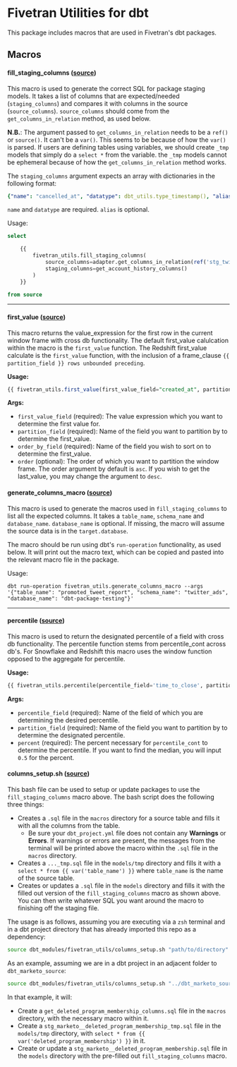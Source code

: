# Fivetran Utilities for dbt

This package includes macros that are used in Fivetran's dbt packages.

## Macros
#### fill_staging_columns ([source](macros/fill_staging_columns.sql))

This macro is used to generate the correct SQL for package staging models. It takes a list of columns that are expected/needed (`staging_columns`) and compares it with columns in the source (`source_columns`). `source_columns` should come from the `get_columns_in_relation` method, as used below.

**N.B.**: The argument passed to `get_columns_in_relation` needs to be a `ref()` or `source()`. It can't be a `var()`. This seems to be because of how the `var()` is parsed. If users are defining tables using variables, we should create `_tmp` models that simply do a `select *` from the variable. the `_tmp` models cannot be ephemeral because of how the `get_columns_in_relation` method works.

The `staging_columns` argument expects an array with dictionaries in the following format: 

```yml
{"name": "cancelled_at", "datatype": dbt_utils.type_timestamp(), "alias": "cancelled_timestamp"}
```
`name` and `datatype` are required. `alias` is optional.

Usage:
```sql
select

    {{
        fivetran_utils.fill_staging_columns(
            source_columns=adapter.get_columns_in_relation(ref('stg_twitter_ads__account_history_tmp')),
            staging_columns=get_account_history_columns()
        )
    }}

from source
```

----
#### first_value ([source](macros/first_value.sql))
This macro returns the value_expression for the first row in the current window frame with cross db functionality. The default first_value calulcation within the macro is the `first_value` function. The Redshift first_value calculate is the `first_value` function, with the inclusion of a frame_clause `{{ partition_field }} rows unbounded preceding`.

**Usage:**
```sql
{{ fivetran_utils.first_value(first_value_field="created_at", partition_field="id", order_by_field="created_at", order="asc") }}
```
**Args:**
* `first_value_field` (required): The value expression which you want to determine the first value for.
* `partition_field` (required): Name of the field you want to partition by to determine the first_value.
* `order_by_field` (required): Name of the field you wish to sort on to determine the first_value.
* `order` (optional): The order of which you want to partition the window frame. The order argument by default is `asc`. If you wish to get the last_value, you may change the argument to `desc`.

#### generate_columns_macro ([source](macros/generate_columns_macro.sql))

This macro is used to generate the macros used in `fill_staging_columns` to list all the expected columns. It takes a `table_name`, `schema_name` and `database_name`. `database_name` is optional. If missing, the macro will assume the source data is in the `target.database`.

The macro should be run using dbt's `run-operation` functionality, as used below. It will print out the macro text, which can be copied and pasted into the relevant macro file in the package.

Usage:
```
dbt run-operation fivetran_utils.generate_columns_macro --args '{"table_name": "promoted_tweet_report", "schema_name": "twitter_ads", "database_name": "dbt-package-testing"}'
```
----
#### percentile ([source](macros/percentile.sql))
This macro is used to return the designated percentile of a field with cross db functionality. The percentile function stems from percentile_cont across db's. For Snowflake and Redshift this macro uses the window function opposed to the aggregate for percentile.

**Usage:**
```sql
{{ fivetran_utils.percentile(percentile_field='time_to_close', partition_field='id', percent='0.5') }}
```
**Args:**
* `percentile_field` (required): Name of the field of which you are determining the desired percentile.
* `partition_field` (required): Name of the field you want to partition by to determine the designated percentile.
* `percent` (required): The percent necessary for `percentile_cont` to determine the percentile. If you want to find the median, you will input `0.5` for the percent. 

#### columns_setup.sh ([source](columns_setup.sh))

This bash file can be used to setup or update packages to use the `fill_staging_columns` macro above. The bash script does the following three things:

* Creates a `.sql` file in the `macros` directory for a source table and fills it with all the columns from the table.
    * Be sure your `dbt_project.yml` file does not contain any **Warnings** or **Errors**. If warnings or errors are present, the messages from the terminal will be printed above the macro within the `.sql` file in the `macros` directory.
* Creates a `..._tmp.sql` file in the `models/tmp` directory and fills it with a `select * from {{ var('table_name') }}` where `table_name` is the name of the source table.
* Creates or updates a `.sql` file in the `models` directory and fills it with the filled out version of the `fill_staging_columns` macro as shown above. You can then write whatever SQL you want around the macro to finishing off the staging file.

The usage is as follows, assuming you are executing via a `zsh` terminal and in a dbt project directory that has already imported this repo as a dependency:
```bash
source dbt_modules/fivetran_utils/columns_setup.sh "path/to/directory" file_prefix database_name schema_name table_name
```

As an example, assuming we are in a dbt project in an adjacent folder to `dbt_marketo_source`:
```bash
source dbt_modules/fivetran_utils/columns_setup.sh "../dbt_marketo_source" stg_marketo "digital-arbor-400" marketo_v3 deleted_program_membership
```

In that example, it will:
* Create a `get_deleted_program_membership_columns.sql` file in the `macros` directory, with the necessary macro within it.
* Create a `stg_marketo__deleted_program_membership_tmp.sql` file in the `models/tmp` directory, with `select * from {{ var('deleted_program_membership') }}` in it.
* Create or update a `stg_marketo__deleted_program_membership.sql` file in the `models` directory with the pre-filled out `fill_staging_columns` macro.